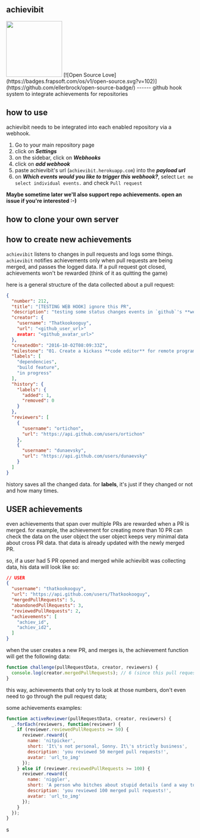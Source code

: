 ## achievibit
<img src="https://achievibit.herokuapp.com/images/favicon.png" width="150">
[![Open Source Love](https://badges.frapsoft.com/os/v1/open-source.svg?v=102)](https://github.com/ellerbrock/open-source-badge/)
------
github hook system to integrate achievements for repositories

## how to use

achievibit needs to be integrated into each enabled repository via a webhook.

1. Go to your main repository page
2. click on ***Settings***
3. on the sidebar, click on ***Webhooks***
4. click on ***add webhook***
5. paste achievibit's url (`achievibit.herokuapp.com`) into the ***payload url***
6. on ***Which events would you like to trigger this webhook?***, select `Let me select individual events.` and check `Pull request`

**Maybe sometime later we'll also support repo achievements. open an issue if you're interested :-)**

## how to clone your own server

## how to create new achievements


`achievibit` listens to changes in pull requests and logs some things.
`achievibit` notifies achievements only when pull requests are being merged, and passes the logged data.
If a pull request got closed, achievements won't be rewarded (think of it as quitting the game)

here is a general structure of the data collected about a pull request:
```json
{
  "number": 212,
  "title": "[TESTING WEB HOOK] ignore this PR",
  "description": "testing some status changes events in `github`'s **webhooks**.",
  "creator": {
    "username": "Thatkookooguy",
    "url": "<github_user_url>"
    avatar: "<github_avatar_url>"
  },
  "createdOn": "2016-10-02T08:09:33Z",
  "milestone": "01. Create a kickass **code editor** for remote programming",
  "labels": [
    "dependencies",
    "build feature",
    "in progress"
  ],
  "history": {
    "labels": {
      "added": 1,
      "removed": 0
    }
  },
  "reviewers": [
    {
      "username": "ortichon",
      "url": "https://api.github.com/users/ortichon"
    },
    {
      "username": "dunaevsky",
      "url": "https://api.github.com/users/dunaevsky"
    }
  ]
}
```

history saves all the changed data. for **labels**, it's just if they changed or not and how many times.

## USER achievements

even achievements that span over multiple PRs are rewarded when a PR is merged. for example, the achievement for creating more than 10 PR can check the data on the user object
the user object keeps very minimal data about cross PR data. that data is already updated with the newly merged PR.

so, if a user had 5 PR opened and merged while achievibit was collecting data, his data will look like so:

```json
// USER
{
  "username": "thatkookooguy",
  "url": "https://api.github.com/users/Thatkookooguy",
  "mergedPullRequests": 5,
  "abandonedPullRequests": 3,
  "reviewedPullRequests": 2,
  "achievements": [
    "achiev_id",
    "achiev_id2",
  ]
}
```

when the user creates a new PR, and merges is, the achievement function will get the following data:

```javascript
function challenge(pullRequestData, creator, reviewers) {
  console.log(creator.mergedPullRequests); // 6 (since this pull request is already included)
}
```

this way, achievements that only try to look at those numbers, don't even need to go through the pull request data;

some achievements examples:
```javascript
function activeReviewer(pullRequestData, creator, reviewers) {
  _.forEach(reviewers, function(reviewer) {
    if (reviewer.reviewedPullRequests >= 50) {
      reviewer.reward({
        name: 'nitpicker',
        short: 'It\'s not personal, Sonny. It\'s strictly business',
        description: 'you reviewed 50 merged pull requests!',
        avatar: 'url_to_img'
      });
    } else if (reviewer.reviewedPullRequests >= 100) {
      reviewer.reward({
        name: 'niggler',
        short: 'A person who bitches about stupid details (and a way to get away with saying nigger)',
        description: 'you reviewed 100 merged pull requests!',
        avatar: 'url_to_img'
      });
    }
  });
}
```
 s
